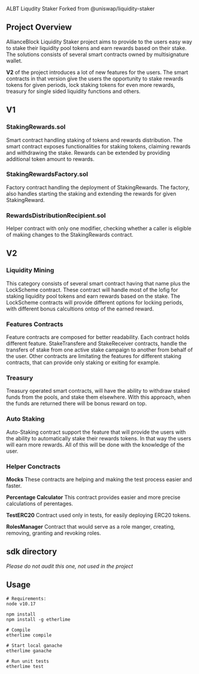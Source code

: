 ALBT Liqudity Staker
Forked from @uniswap/liquidity-staker



## Project Overview

AllianceBlock Liquidity Staker project aims to provide to the users easy way to stake their liquidity pool tokens and earn rewards based on their stake. The solutions consists of several smart contracts owned by multisignature wallet. 

**V2** of the project introduces a lot of new features for the users. The smart contracts in that version give the users the opportunity to stake rewards tokens for given periods, lock staking tokens for even more rewards, treasury for single sided liquidity functions and others. 

## V1
### StakingRewards.sol

Smart contract handling staking of tokens and rewards distribution. The smart contract exposes functionalities for staking tokens, claiming rewards and withdrawing the stake.  Rewards can be extended by providing additional token amount to rewards. 

### StakingRewardsFactory.sol

Factory contract handling the deployment of StakingRewards. The factory, also handles starting the staking and extending the rewards for given StakingReward.

### RewardsDistributionRecipient.sol

Helper contract with only one modifier, checking whether a caller is eligible of making changes to the StakingRewards contract.

## V2
### Liquidity Mining
This category consists of several smart contract having that name plus the LockScheme contract. These contract will handle most of the lofig for staking liquidity pool tokens and earn rewards based on the stake. The LockScheme contracts will provide different options for locking periods, with different bonus calcultions ontop of the earned reward.

### Features Contracts
Feature contracts are composed for better readability. Each contract holds different feature. StakeTransfere and StakeReceiver contracts, handle the transfers of stake from one active stake campaign to another from behalf of the user. Other contracts are limitating the features for different staking contracts, that can provide only staking or exiting for example.

### Treasury
Treasury operated smart contracts, will have the ability to withdraw staked funds from the pools, and stake them elsewhere. With this approach, when the funds are returned there will be bonus reward on top.

### Auto Staking
Auto-Staking contract support the feature that will provide the users with the ability to automatically stake their rewards tokens. In that way the users will earn more rewards. All of this will be done with the knowledge of the user.

### Helper Conctracts
**Mocks**
These contracts are helping and making the test process easier and faster.

**Percentage Calculator**
This contract provides еasier and more precise calculations of perentages.

**TestERC20**
Contract used only in tests, for easily deploying ERC20 tokens.

**RolesManager**
Contract that would serve as a role manger, creating, removing, granting and revoking roles.

## sdk directory
*Please do not audit this one, not used in the project*

## Usage
```
# Requirements:
node v10.17

npm install 
npm install -g etherlime

# Compile
etherlime compile

# Start local ganache 
etherlime ganache

# Run unit tests
etherlime test
```
